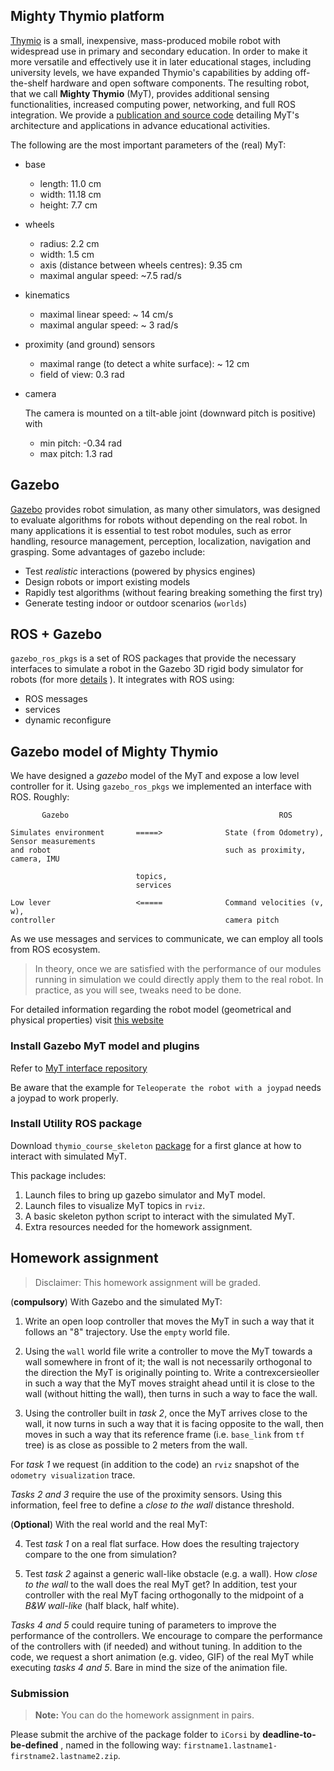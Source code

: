## Mighty Thymio platform

[Thymio](https://www.thymio.org/home-en:home) is a small, inexpensive, mass-produced mobile robot with widespread use in primary and secondary education. In order to make it more versatile and effectively use it in later educational stages, including university levels, we have expanded Thymio's capabilities by adding off-the-shelf hardware and open software components. The resulting robot, that we call **Mighty Thymio** (MyT), provides additional sensing functionalities, increased computing power, networking, and full ROS integration. We provide a [publication and source code](https://github.com/jeguzzi/mighty-thymio) detailing MyT's architecture and applications in advance educational activities.

The following are the most important parameters of the (real) MyT:

* base

  - length: 11.0 cm
  - width: 11.18 cm
  - height: 7.7 cm

* wheels

  - radius: 2.2 cm
  - width: 1.5 cm
  - axis (distance between wheels centres): 9.35 cm
  - maximal angular speed: ~7.5 rad/s

* kinematics

  - maximal linear speed: ~ 14 cm/s
  - maximal angular speed: ~ 3 rad/s

* proximity (and ground) sensors

  - maximal range (to detect a white surface): ~ 12 cm
  - field of view: 0.3 rad

* camera

  The camera is mounted on a tilt-able joint (downward pitch is positive) with

  - min pitch: -0.34 rad
  - max pitch: 1.3 rad


## Gazebo

[Gazebo](http://gazebosim.org/) provides robot simulation, as many other simulators, was designed to evaluate algorithms for robots without depending on the real robot. In many applications it is essential to test robot modules, such as error handling, resource management, perception, localization, navigation and grasping.
Some advantages of gazebo include:

* Test *realistic* interactions (powered by physics engines)
* Design robots or import existing models
* Rapidly test algorithms (without fearing breaking something the first try)
* Generate testing indoor or outdoor scenarios (`worlds`)

## ROS + Gazebo

`gazebo_ros_pkgs` is a set of ROS packages that provide the necessary interfaces to simulate a robot in the Gazebo 3D rigid body simulator for robots (for more [details](http://gazebosim.org/tutorials?cat=connect_ros) ). It integrates with ROS using:

* ROS messages
* services
* dynamic reconfigure

## Gazebo model of Mighty Thymio

We have designed a *gazebo* model of the MyT and expose a low level controller for it. Using `gazebo_ros_pkgs` we implemented an interface with ROS. Roughly:

```
       Gazebo                                               ROS

Simulates environment       =====>              State (from Odometry), Sensor measurements
and robot                                       such as proximity, camera, IMU

                            topics,
                            services

Low lever                   <=====              Command velocities (v, w),
controller                                      camera pitch
```

As we use messages and services to communicate, we can employ all tools from ROS ecosystem.

> In theory, once we are satisfied with the performance of our modules
> running in simulation we could directly apply them to the real robot.
> In practice, as you will see, tweaks need to be done.

For detailed information regarding the robot model (geometrical and physical properties) visit [this website](https://github.com/jeguzzi/mighty-thymio/blob/master/client.md#robot-parameters)


### Install Gazebo MyT model and plugins

Refer to [MyT interface repository](https://github.com/jeguzzi/mighty-thymio/blob/master/client.md)

Be aware that the example for `Teleoperate the robot with a joypad` needs a joypad to work properly.

### Install Utility ROS package

Download `thymio_course_skeleton` [package](https://github.com/romarcg/thymio_course_skeleton) for a first glance at how to interact with simulated MyT.

This package includes:
1. Launch files to bring up gazebo simulator and MyT model.
2. Launch files to visualize MyT topics in `rviz`.
3. A basic skeleton python script to interact with the simulated MyT.
4. Extra resources needed for the homework assignment.

## Homework assignment

> Disclaimer: This homework assignment will be graded.


(**compulsory**) With Gazebo and the simulated MyT:

1. Write an open loop controller that moves the MyT in such a way that it follows an "8" trajectory. Use the `empty` world file.

2. Using the `wall` world file write a controller to move the MyT towards a wall somewhere in front of it; the wall is not necessarily orthogonal to the direction the MyT is originally pointing to.  Write a contrexcersieoller in such a way that the MyT moves straight ahead until it is close to the wall (without hitting the wall), then turns in such a way to face the wall.

3. Using the controller built in *task 2*, once the MyT arrives close to the wall, it  now turns in such a way that it is facing opposite to the wall, then moves in such a way that its reference frame (i.e. `base_link` from `tf` tree) is as close as possible to 2 meters from the wall.

For *task 1* we request (in addition to the code) an `rviz` snapshot of the `odometry visualization` trace.

*Tasks 2 and 3* require the use of the proximity sensors. Using this information, feel free to define a *close to the wall* distance threshold.

(**Optional**) With the real world and the real MyT:

4. Test *task 1* on a real flat surface. How does the resulting trajectory compare to the one from simulation?

5. Test *task 2* against a generic wall-like obstacle (e.g. a wall). How *close to the wall* to the wall does the real MyT get?
In addition, test your controller with the real MyT facing orthogonally to the midpoint of a *B&W wall-like* (half black,  half white).

*Tasks 4 and 5* could require tuning of parameters to improve the performance of the controllers. We encourage to compare the performance of the controllers with (if needed) and without tuning. In addition to the code, we request a short animation (e.g. video, GIF) of the real MyT while executing *tasks 4 and 5*. Bare in mind the size of the animation file.

### Submission

> **Note:** You can do the homework assignment in pairs.

Please submit the archive of the package folder to `iCorsi` by **deadline-to-be-defined** , named in the following way: `firstname1.lastname1-firstname2.lastname2.zip`.
